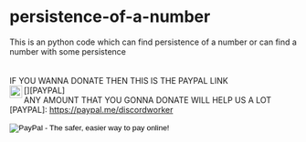 # persistence-of-a-number
 This is an python code which  can find persistence of a number or can find a number with some persistence
<br/>
<br/>
<br/>
IF YOU WANNA DONATE THEN THIS  IS THE  PAYPAL LINK
</br>
[<img align="left" alt="https://paypal.me/discordworker | PayPal" width="22px" src="https://www.flaticon.com/svg/static/icons/svg/888/888920.svg">][PAYPAL]
<br/>
ANY AMOUNT THAT YOU GONNA DONATE WILL HELP US A LOT
[PAYPAL]: https://paypal.me/discordworker

<!-- Sample of code generated --> 
<form action="https://www.paypal.com/cgi-bin/webscr" method="post" target="_top">
<input type="hidden" name="cmd" value="_s-xclick">
<input type="hidden" name="hosted_button_id" value="RGQ8NSYPA59FL">
<input type="image" src="https://www.paypalobjects.com/en_US/i/btn/btn_donateCC_LG.gif" border="0" name="submit" alt="PayPal - The safer, easier way to pay online!">
<img alt="" border="0" src="https://www.paypalobjects.com/pt_BR/i/scr/pixel.gif" width="1" height="1">
</form>
